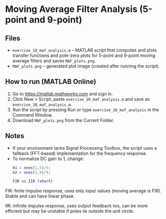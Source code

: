 # Moving Average Filter Analysis (5-point and 9-point)

## Files
- `exercise_10_maf_analysis.m` – MATLAB script that computes and plots transfer functions and pole-zero plots for 5-point and 9-point moving average filters and saves `MAF_plots.png`.
- `MAF_plots.png` – generated plot image (created after running the script).

## How to run (MATLAB Online)
1. Go to https://matlab.mathworks.com and sign in.
2. Click New > Script, paste `exercise_10_maf_analysis.m` and save as `exercise_10_maf_analysis.m`.
3. Run the script by pressing Run or type `exercise_10_maf_analysis` in the Command Window.
4. Download `MAF_plots.png` from the Current Folder.

## Notes
- If your environment lacks Signal Processing Toolbox, the script uses a fallback (FFT-based) implementation for the frequency response.
- To normalize DC gain to 1, change:
  ```matlab
  b1 = ones(1,5)/5;
  b2 = ones(1,9)/9;

  FIR vs IIR (short)

FIR: finite impulse response, uses only input values (moving average is FIR). Stable and can have linear phase.

IIR: infinite impulse response, uses output feedback too, can be more efficient but may be unstable if poles lie outside the unit circle.
